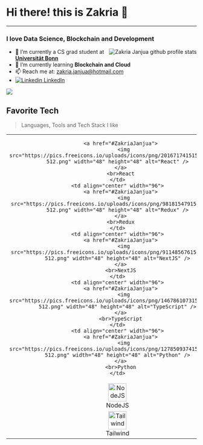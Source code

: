 # Hi there! this is Zakria 👋
---
### I love Data Science, Blockchain and Development 

<img src="https://github-readme-stats.vercel.app/api?username=ZakriaJanjua&show_icons=true&count_private=true&include_all_commits=true" alt="Zakria Janjua github profile stats" align="right" />

- 🔭 I’m currently a CS grad student at **[Universität Bonn](https://www.uni-bonn.de/en)**
- 🌱 I’m currently learning **Blockchain and Cloud**
- 📫 Reach me at: zakria.janjua@hotmail.com
- [![Linkedin](https://i.stack.imgur.com/gVE0j.png)  LinkedIn](https://www.linkedin.com/in/zakriajanjua/) 

![](https://komarev.com/ghpvc/?username=ZakriaJanjua&style=for-the-badge)



<div align="left">
<h2 align="left">Favorite Tech</h2>

> Languages, Tools and Tech Stack I like

<table>
  <tr>
    <td align="center" width="96">

      <a href="#ZakriaJanjua">
        <img src="https://pics.freeicons.io/uploads/icons/png/20167174151551942641-512.png" width="48" height="48" alt="React" />
      </a>
      <br>React
    </td>
    <td align="center" width="96">
      <a href="#ZakriaJanjua">
        <img src="https://pics.freeicons.io/uploads/icons/png/9818154791551942292-512.png" width="48" height="48" alt="Redux" />
      </a>
      <br>Redux
    </td>
    <td align="center" width="96">
      <a href="#ZakriaJanjua">
        <img src="https://pics.freeicons.io/uploads/icons/png/9114856761551941711-512.png" width="48" height="48" alt="NextJS" />
      </a>
      <br>NextJS
    </td>
    <td align="center" width="96">
      <a href="#ZakriaJanjua">
        <img src="https://pics.freeicons.io/uploads/icons/png/14678610731551953708-512.png" width="48" height="48" alt="TypeScript" />
      </a>
      <br>TypeScript
    </td>
    <td align="center" width="96">
      <a href="#ZakriaJanjua">
        <img src="https://pics.freeicons.io/uploads/icons/png/12785093741551942290-512.png" width="48" height="48" alt="Python" />
      </a>
      <br>Python
    </td>
  </tr>
  <tr>
    <td align="center" width="96"> 
      <a href="#ZakriaJanjua" >
        <img src="https://pics.freeicons.io/uploads/icons/png/8954758561551942278-512.png" width="48" height="48" alt="NodeJS" />
      </a>
      <br>NodeJS
    </td>
    <td align="center" width="96"> 
      <a href="#ZakriaJanjua" >
        <img src="https://pics.freeicons.io/uploads/icons/png/1888890291551942128-512.png" width="48" height="48" alt="MongoDB" />
      </a>
      <br>MongoDB
    </td>
    <td align="center" width="96"> 
      <a href="#ZakriaJanjua" >
        <img src="https://encrypted-tbn0.gstatic.com/images?q=tbn:ANd9GcQprYdebuGjpDHnU5L4QZOI5ZrqyWmHIRjSBdq5ABi5Z_gcdnP_AgRtLEAsdwuokyhCGtU&usqp=CAU" width="48" height="48" alt="Express" style="object-fit:contain;" />
      </a>
      <br>Express
    </td>
    <td align="center" width="96"> 
      <a href="#ZakriaJanjua" >
        <img src="https://pics.freeicons.io/uploads/icons/png/21299071571548141943-512.png" width="48" height="48" alt="GraphQL" />
      </a>
      <br>GraphQL
    </td>
    <td align="center" width="96"> 
      <a href="#ZakriaJanjua" >
        <img src="https://miro.medium.com/max/1400/0*yqbRInqX0ZRUlVS0" width="48" height="48" alt="Solidity" />
      </a>
      <br>Solidity
    </td>
  </tr>
  <tr>
    <td align="center" width="96">
      <a href="#ZakriaJanjua">
        <img src="https://www.drupal.org/files/styles/grid-3-2x/public/project-images/screenshot_361.png?itok=w4CzcWyb" width="48" height="48" alt="Tailwind" />
      </a>
      <br>Tailwind
    </td>
    <td align="center" width="96">
      <a href="#ZakriaJanjua">
        <img src="https://www.crummy.com/software/BeautifulSoup/bs4/doc/_images/6.1.jpg" width="48" height="48" alt="BeautifulSoup" />
      </a>
      <br>BS4
    </td>
     <td align="center" width="96">
      <a href="#ZakriaJanjua">
        <img src="https://pandas.pydata.org/static/img/favicon_white.ico" width="48" height="48" alt="Pandas" />
      </a>
      <br>Pandas
    </td>
    <td align="center" width="96">
      <a href="#ZakriaJanjua">
        <img src="https://e7.pngegg.com/pngimages/309/384/png-clipart-scikit-learn-python-computer-icons-scikit-machine-learning-learning-text-orange-thumbnail.png" width="48" height="48" alt="Scikit" />
      </a>
      <br>Scikit
    </td>
    <td align="center" width="96">
      <a href="#ZakriaJanjua">
        <img src="https://w7.pngwing.com/pngs/134/662/png-transparent-numpy-hd-logo-thumbnail.png" width="48" height="48" alt="Numpy" />
      </a>
      <br>Numpy
    </td>
  </tr>
</table>
</div>
